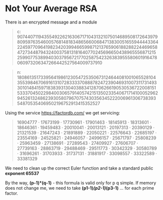 # Not Your Average RSA

There is an encrypted message and a module

> c: 9074407119435549226216306717104313210750146895081726439798095976354600576814818348656600684713830051655944443364224597709641982342039946659987121376590618828822446965847273448794324003758131816407702456966504389655568712152599077538994030379567217702587542326383955580601916478060973206347266442527564009737910


> n: 18086135173395641986123054725350673124644081001065528104355398467069161310728333370888782472390469310073117314933010148415971838393130403883412870626619053053672200815153337045022984003065791405742151350233540671714100052962945261324862393058079670757430356345222006961306738393548705354069502196752913415352527


Using the service https://factordb.com/ we get servicing:

> 16904777 · 17673199 · 17730961 · 17901463 · 18145913 · 18313601 · 18646361 · 19459483 · 20010041 · 20013121 · 20197313 · 20390129 · 21321539 · 21647243 · 21891889 · 22050221 · 22576643 · 22685197 · 23554169 · 24525821 · 24946057 · 24996157 · 25671797 · 25808239 · 25963459 · 27138691 · 27289543 · 27409927 · 27606707 · 27739163 · 28863719 · 29488469 · 29511773 · 30342329 · 30580789 · 31696261 · 31703933 · 31737131 · 31881917 · 33098557 · 33322589 · 33381329



We need to clean up the correct Euler function and take a standard public **exponent 65537**

By the way, **(p-1)*(q-1)** - this formula is valid only for p q simple. 
If memory does not change me, we need to take **(p1-1)*(p2-1)*(p3-1)** ... for each prime factor.

